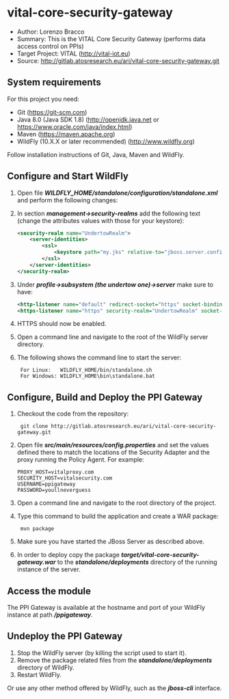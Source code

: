 # vital-core-security-gateway

* Author: Lorenzo Bracco
* Summary: This is the VITAL Core Security Gateway (performs data access control on PPIs)
* Target Project: VITAL (<http://vital-iot.eu>)
* Source: <http://gitlab.atosresearch.eu/ari/vital-core-security-gateway.git>

## System requirements

For this project you need:

* Git (<https://git-scm.com>)
* Java 8.0 (Java SDK 1.8) (<http://openjdk.java.net> or <https://www.oracle.com/java/index.html>)
* Maven (<https://maven.apache.org>)
* WildFly (10.X.X or later recommended) (<http://www.wildfly.org>)

Follow installation instructions of Git, Java, Maven and WildFly.

## Configure and Start WildFly

1. Open file **_WILDFLY_HOME/standalone/configuration/standalone.xml_** and perform the following changes:
  1. In section **_management->security-realms_** add the following text (change the attributes values with those for your keystore):

        ```xml
        <security-realm name="UndertowRealm">
            <server-identities>
                <ssl>
                    <keystore path="my.jks" relative-to="jboss.server.config.dir" keystore-password="password" alias="mycert" key-password="password"/>
                </ssl>
            </server-identities>
        </security-realm>
        ```

  2. Under **_profile->subsystem (the undertow one)->server_** make sure to have:

        ```xml
        <http-listener name="default" redirect-socket="https" socket-binding="http"/>
        <https-listener name="https" security-realm="UndertowRealm" socket-binding="https"/>
        ```

  3. HTTPS should now be enabled.
2. Open a command line and navigate to the root of the WildFly server directory.
3. The following shows the command line to start the server:

        For Linux:   WILDFLY_HOME/bin/standalone.sh
        For Windows: WILDFLY_HOME\bin\standalone.bat

## Configure, Build and Deploy the PPI Gateway

1. Checkout the code from the repository:

        git clone http://gitlab.atosresearch.eu/ari/vital-core-security-gateway.git

2. Open file **_src/main/resources/config.properties_** and set the values defined there to match the locations of the Security Adapter and the proxy running the Policy Agent. For example:

      ```
      PROXY_HOST=vitalproxy.com
      SECURITY_HOST=vitalsecurity.com
      USERNAME=ppigateway
      PASSWORD=youllneverguess
      ```

3. Open a command line and navigate to the root directory of the project.
4. Type this command to build the application and create a WAR package:

        mvn package

5. Make sure you have started the JBoss Server as described above.
6. In order to deploy copy the package **_target/vital-core-security-gateway.war_** to the **_standalone/deployments_** directory of the running instance of the server.

## Access the module

The PPI Gateway is available at the hostname and port of your WildFly instance at path **_/ppigateway_**.

## Undeploy the PPI Gateway

1. Stop the WildFly server (by killing the script used to start it).
2. Remove the package related files from the **_standalone/deployments_** directory of WildFly.
3. Restart WildFly.

Or use any other method offered by WildFly, such as the **_jboss-cli_** interface.

